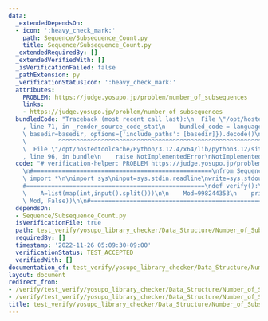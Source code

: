 ```yaml
---
data:
  _extendedDependsOn:
  - icon: ':heavy_check_mark:'
    path: Sequence/Subsequence_Count.py
    title: Sequence/Subsequence_Count.py
  _extendedRequiredBy: []
  _extendedVerifiedWith: []
  _isVerificationFailed: false
  _pathExtension: py
  _verificationStatusIcon: ':heavy_check_mark:'
  attributes:
    PROBLEM: https://judge.yosupo.jp/problem/number_of_subsequences
    links:
    - https://judge.yosupo.jp/problem/number_of_subsequences
  bundledCode: "Traceback (most recent call last):\n  File \"/opt/hostedtoolcache/Python/3.12.4/x64/lib/python3.12/site-packages/onlinejudge_verify/documentation/build.py\"\
    , line 71, in _render_source_code_stat\n    bundled_code = language.bundle(stat.path,\
    \ basedir=basedir, options={'include_paths': [basedir]}).decode()\n          \
    \         ^^^^^^^^^^^^^^^^^^^^^^^^^^^^^^^^^^^^^^^^^^^^^^^^^^^^^^^^^^^^^^^^^^^^^^^^^^^^^^^^^\n\
    \  File \"/opt/hostedtoolcache/Python/3.12.4/x64/lib/python3.12/site-packages/onlinejudge_verify/languages/python.py\"\
    , line 96, in bundle\n    raise NotImplementedError\nNotImplementedError\n"
  code: "# verification-helper: PROBLEM https://judge.yosupo.jp/problem/number_of_subsequences\n\
    \n#==================================================\nfrom Sequence.Subsequence_Count\
    \ import *\n\nimport sys\ninput=sys.stdin.readline\nwrite=sys.stdout.write\n\n\
    #==================================================\ndef verify():\n    N=int(input())\n\
    \    A=list(map(int,input().split()))\n\n    Mod=998244353\n    print(Subsequence_Count(A,\
    \ Mod, False))\n\n#==================================================\nverify()\n"
  dependsOn:
  - Sequence/Subsequence_Count.py
  isVerificationFile: true
  path: test_verify/yosupo_library_checker/Data_Structure/Number_of_Subsequences.test.py
  requiredBy: []
  timestamp: '2022-11-26 05:09:30+09:00'
  verificationStatus: TEST_ACCEPTED
  verifiedWith: []
documentation_of: test_verify/yosupo_library_checker/Data_Structure/Number_of_Subsequences.test.py
layout: document
redirect_from:
- /verify/test_verify/yosupo_library_checker/Data_Structure/Number_of_Subsequences.test.py
- /verify/test_verify/yosupo_library_checker/Data_Structure/Number_of_Subsequences.test.py.html
title: test_verify/yosupo_library_checker/Data_Structure/Number_of_Subsequences.test.py
---
```

